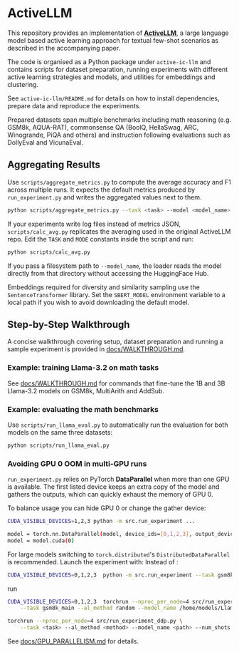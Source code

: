 # ActiveLLM

This repository provides an implementation of [**ActiveLLM**](https://arxiv.org/abs/2405.10808), a large language model based active learning approach for textual few-shot scenarios as described in the accompanying paper.

The code is organised as a Python package under `active-ic-llm` and contains scripts for dataset preparation, running experiments with different active learning strategies and models, and utilities for embeddings and clustering.

See `active-ic-llm/README.md` for details on how to install dependencies, prepare data and reproduce the experiments.


Prepared datasets span multiple benchmarks including math reasoning
(e.g. GSM8k, AQUA-RAT), commonsense QA (BoolQ, HellaSwag, ARC, Winogrande, PiQA
and others) and instruction following evaluations such as DollyEval and VicunaEval.

## Aggregating Results

Use `scripts/aggregate_metrics.py` to compute the average accuracy and F1 across multiple runs. It expects the default metrics produced by `run_experiment.py` and writes the aggregated values next to them.

```bash
python scripts/aggregate_metrics.py --task <task> --model <model_name> --al_method <strategy>
```

If your experiments write log files instead of metrics JSON, `scripts/calc_avg.py` replicates the averaging used in the original ActiveLLM repo.
Edit the `TASK` and `MODE` constants inside the script and run:
```bash
python scripts/calc_avg.py
```

If you pass a filesystem path to `--model_name`, the loader reads the model
directly from that directory without accessing the HuggingFace Hub.


Embeddings required for diversity and similarity sampling use the
`SentenceTransformer` library. Set the `SBERT_MODEL` environment variable to a
local path if you wish to avoid downloading the default model.


## Step-by-Step Walkthrough

A concise walkthrough covering setup, dataset preparation and running a sample experiment is provided in [docs/WALKTHROUGH.md](docs/WALKTHROUGH.md).

### Example: training Llama-3.2 on math tasks

See [docs/WALKTHROUGH.md](docs/WALKTHROUGH.md#6-training-llama-3-2-models-on-math-benchmarks) for commands that fine-tune the 1B and 3B Llama-3.2 models on GSM8k, MultiArith and AddSub.


### Example: evaluating the math benchmarks

Use `scripts/run_llama_eval.py` to automatically run the evaluation for both models on the same three datasets:

```bash
python scripts/run_llama_eval.py
```

### Avoiding GPU 0 OOM in multi-GPU runs

`run_experiment.py` relies on PyTorch **DataParallel** when more than one GPU is
available. The first listed device keeps an extra copy of the model and gathers
the outputs, which can quickly exhaust the memory of GPU 0.

To balance usage you can hide GPU 0 or change the gather device:

```bash
CUDA_VISIBLE_DEVICES=1,2,3 python -m src.run_experiment ...

model = torch.nn.DataParallel(model, device_ids=[0,1,2,3], output_device=3)
model = model.cuda(0)
```

For large models switching to `torch.distributed`'s
`DistributedDataParallel` is recommended. Launch the experiment with:
Instead of :
```bash
CUDA_VISIBLE_DEVICES=0,1,2,3  python -m src.run_experiment --task gsm8k --al_method random --model_name /home/models/Llama-3.2-1B --num_shots 8
```
run 
```bash
CUDA_VISIBLE_DEVICES=0,1,2,3  torchrun --nproc_per_node=4 src/run_experiment_ddp.py \
    --task gsm8k_main --al_method random --model_name /home/models/Llama-3.2-1B --num_shots 8
```
```bash
torchrun --nproc_per_node=4 src/run_experiment_ddp.py \
    --task <task> --al_method <method> --model_name <path> --num_shots 8
```

See [docs/GPU_PARALLELISM.md](docs/GPU_PARALLELISM.md) for details.

